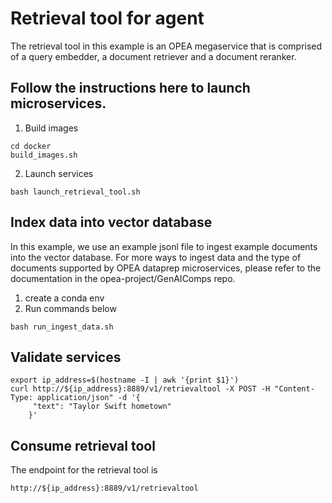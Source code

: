# Retrieval tool for agent
The retrieval tool in this example is an OPEA megaservice that is comprised of a query embedder, a document retriever and a document reranker.

## Follow the instructions here to launch microservices.
1. Build images
```
cd docker
build_images.sh
```
2. Launch services
```
bash launch_retrieval_tool.sh
```

## Index data into vector database
In this example, we use an example jsonl file to ingest example documents into the vector database. For more ways to ingest data and the type of documents supported by OPEA dataprep microservices, please refer to the documentation in the opea-project/GenAIComps repo.
1. create a conda env
2. Run commands below
```
bash run_ingest_data.sh
```

## Validate services
```
export ip_address=$(hostname -I | awk '{print $1}')
curl http://${ip_address}:8889/v1/retrievaltool -X POST -H "Content-Type: application/json" -d '{
     "text": "Taylor Swift hometown"
    }' 
```

## Consume retrieval tool
The endpoint for the retrieval tool is
```
http://${ip_address}:8889/v1/retrievaltool
``` 
